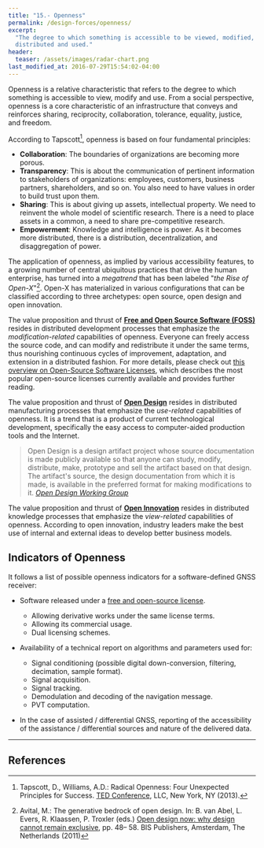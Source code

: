 ```yaml
---
title: "15.- Openness"
permalink: /design-forces/openness/
excerpt:
  "The degree to which something is accessible to be viewed, modified,
  distributed and used."
header:
  teaser: /assets/images/radar-chart.png
last_modified_at: 2016-07-29T15:54:02-04:00
---
```


Openness is a relative characteristic that refers to the degree to which
something is accessible to view, modify and use. From a social perspective,
openness is a core characteristic of an infrastructure that conveys and
reinforces sharing, reciprocity, collaboration, tolerance, equality, justice,
and freedom.

According to Tapscott[^Tapscott13], openness is based on four fundamental
principles:

* **Collaboration**: The boundaries of organizations are becoming more porous.
* **Transparency**: This is about the communication of pertinent information to
  stakeholders of organizations: employees, customers, business partners,
  shareholders, and so on. You also need to have values in order to build trust
  upon them.
* **Sharing**: This is about giving up assets, intellectual property. We need to
  reinvent the whole model of scientific research. There is a need to place
  assets in a common, a need to share pre-competitive research.
* **Empowerment**: Knowledge and intelligence is power. As it becomes more
  distributed, there is a distribution, decentralization, and disaggregation of
  power.


The application of openness, as implied by various accessibility features, to a
growing number of central ubiquitous practices that drive the human enterprise,
has turned into a _megatrend_ that has been labeled "_the Rise of
Open-X_"[^Avital11]. Open-X has materialized in various configurations that can
be classified according to three archetypes: open source, open design and open
innovation.

The value proposition and thrust of **[Free and Open Source Software
(FOSS)](https://en.wikipedia.org/wiki/Free_and_open-source_software)** resides
in distributed development processes that emphasize the _modification-related_
capabilities of openness. Everyone can freely access the source code, and can
modify and redistribute it under the same terms, thus nourishing continuous
cycles of improvement, adaptation, and extension in a distributed fashion. For
more details, please check out [this overview on Open-Source Software
Licenses](https://opensource.org/licenses), which describes the most popular
open-source licenses currently available and provides further reading.

The value proposition and thrust of **[Open
Design](https://github.com/OpenDesign-WorkingGroup/Open-Design-Definition)**
resides in distributed manufacturing processes that emphasize the _use-related_
capabilities of openness.  It is a trend that is a product of current
technological development, specifically the easy access to computer-aided
production tools and the Internet.

> Open Design is a design artifact project whose source documentation is made
publicly available so that anyone can study, modify, distribute, make, prototype
and sell the artifact based on that design. The artifact's source, the design
documentation from which it is made, is available in the preferred format for
making modifications to it.
> <cite><a
href="https://github.com/OpenDesign-WorkingGroup/Open-Design-Definition">Open
Design Working Group</a></cite>

The value proposition and thrust of **[Open
Innovation](https://en.wikipedia.org/wiki/Open_innovation)** resides in
distributed knowledge processes that emphasize the _view-related_ capabilities
of openness. According to open innovation, industry leaders make the best use of
internal and external ideas to develop better business models.

## Indicators of Openness

It follows a list of possible openness indicators for a software-defined GNSS
receiver:

* Software released under a [free and open-source license](https://opensource.org/licenses).
  - Allowing derivative works under the same license terms.
  - Allowing its commercial usage.
  - Dual licensing schemes.

* Availability of a technical report on algorithms and parameters used for:
  - Signal conditioning (possible digital down-conversion, filtering,
    decimation, sample format).
  - Signal acquisition.
  - Signal tracking.
  - Demodulation and decoding of the navigation message.
  - PVT computation.

* In the case of assisted / differential GNSS, reporting of the accessibility of
  the assistance / differential sources and nature of the delivered data.


-------

## References

[^Tapscott13]: Tapscott, D., Williams, A.D.: Radical Openness: Four Unexpected Principles for Success. [TED Conference](https://www.ted.com/talks/don_tapscott_four_principles_for_the_open_world?language=en), LLC, New York, NY (2013).

[^Avital11]: Avital, M.: The generative bedrock of open design. In: B. van Abel, L. Evers, R. Klaassen, P. Troxler (eds.) [Open design now: why design cannot remain exclusive](http://opendesignnow.org/), pp. 48– 58. BIS Publishers, Amsterdam, The Netherlands (2011)
